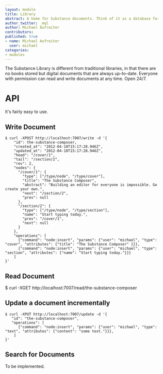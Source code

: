 ```yaml
---
layout: module
title: Library
abstract: A home for Substance documents. Think of it as a database for digital documents.
author_twitter: _mql
author: Michael Aufreiter
contributors:
published: true
- name: Michael Aufreiter
  user: michael
categories:
- modules
---
```



The Substance Library is different from traditional libraries, in that there are no books stored but digital documents that are always up-to-date. Everyone with permission can read and write documents at any time. Open 24/7.


# API

It's fairly easy to use.


## Write Document

    $ curl -XPOST http://localhost:7007/write -d '{
        "id": the-substance-composer,
        "created_at": "2012-04-10T15:17:28.946Z",
        "updated_at": "2012-04-10T15:17:28.946Z",
        "head": "/cover/1",
        "tail": "/section/2",
        "rev": 2,
        "nodes": {
          "/cover/1": {
            "type": ["/type/node", "/type/cover"],
            "title": "The Substance Composer",
            "abstract": "Building an editor for everyone is impossible. Go create your own.",
            "next": "/section/2",
            "prev": null
          },
          "/section/2": {
            "type": ["/type/node", "/type/section"],
            "name": "Start typing today.",
            "prev": "/cover/1",
            "next": null
          }
        },
        "operations": [
          {"command": "node:insert", "params": {"user": "michael", "type": "cover", "attributes": {"title": "The Substance Composer" }}},
          {"command": "node:insert", "params": {"user": "michael", "type": "section", "attributes": {"name": "Start typing today."}}}
        ]
    }'



## Read Document

  $ curl -XGET http://localhost:7007/read/the-substance-composer



Update a document incrementally
-------

    $ curl -XPUT http://localhost:7007/update -d '{
       "id": "the-substance-composer",
       "operations": [
          {"command": "node:insert", "params": {"user": "michael", "type": "text", "attributes": {"content": "some text."}}},
        ]
    }'


Search for Documents
-------

To be implemented.